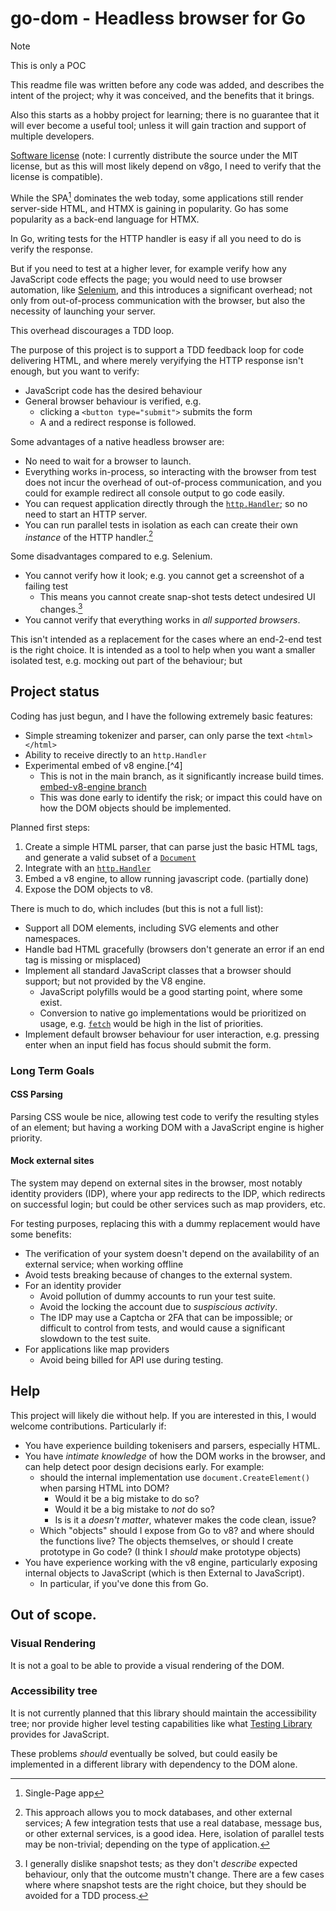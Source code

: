 # go-dom - Headless browser for Go

> [!NOTE] 
>
> This is only a POC
>
> This readme file was written before any code was added, and describes the
> intent of the project; why it was conceived, and the benefits that it brings.
>
> Also this starts as a hobby project for learning; there is no guarantee that
> it will ever become a useful tool; unless it will gain traction and support of
> multiple developers.

[Software license](./LICENSE.txt) (note: I currently distribute the source under
the MIT license, but as this will most likely depend on v8go, I need to verify
that the license is compatible).

While the SPA[^1] dominates the web today, some applications still render
server-side HTML, and HTMX is gaining in popularity. Go has some popularity as a
back-end language for HTMX.

In Go, writing tests for the HTTP handler is easy if all you need to do is
verify the response.

But if you need to test at a higher lever, for example verify how any JavaScript
code effects the page; you would need to use browser automation, like
[Selenium](https://www.selenium.dev/), and this introduces a significant 
overhead; not only from out-of-process communication with the browser, but also
the necessity of launching your server.

This overhead discourages a TDD loop.

The purpose of this project is to support a TDD feedback loop for code
delivering HTML, and where merely veryifying the HTTP response isn't enough, but
you want to verify:

- JavaScript code has the desired behaviour
- General browser behaviour is verified, e.g. 
  - clicking a `<button type="submit">` submits the form
  - A and a redirect response is followed.

Some advantages of a native headless browser are:

- No need to wait for a browser to launch.
- Everything works in-process, so interacting with the browser from test does
  not incur the overhead of out-of-process communication, and you could for
  example redirect all console output to go code easily.
- You can request application directly through the 
  [`http.Handler`](https://pkg.go.dev/net/http#Handler); so no need to start an
  HTTP server.
- You can run parallel tests in isolation as each can create their own _instance_
  of the HTTP handler.[^2]

Some disadvantages compared to e.g. Selenium.

- You cannot verify how it look; e.g. you cannot get a screenshot of a failing test
  - This means you cannot create snap-shot tests detect undesired UI changes.[^3]
- You cannot verify that everything works in _all supported browsers_.

This isn't intended as a replacement for the cases where an end-2-end test is
the right choice. It is intended as a tool to help when you want a smaller
isolated test, e.g. mocking out part of the behaviour; but 

## Project status

Coding has just begun, and I have the following extremely basic features:

- Simple streaming tokenizer and parser, can only parse the text `<html></html>`
- Ability to receive directly to an `http.Handler`
- Experimental embed of v8 engine.[^4]
  - This is not in the main branch, as it significantly increase build times.
    [embed-v8-engine branch](https://github.com/stroiman/go-dom/tree/embed-v8-engine)
  - This was done early to identify the risk; or impact this could have on how
    the DOM objects should be implemented.

Planned first steps:

1. Create a simple HTML parser, that can parse just the basic HTML tags, and
   generate a valid subset of a [`Document`](https://developer.mozilla.org/en-US/docs/Web/API/Document)
2. Integrate with an [`http.Handler`](https://pkg.go.dev/net/http#Handler)
3. Embed a v8 engine, to allow running javascript code. (partially done)
4. Expose the DOM objects to v8.

There is much to do, which includes (but this is not a full list):

- Support all DOM elements, including SVG elements and other namespaces.
- Handle bad HTML gracefully (browsers don't generate an error if an end tag is
  missing or misplaced)
- Implement all standard JavaScript classes that a browser should support; but
  not provided by the V8 engine.
  - JavaScript polyfills would be a good starting point, where some exist.
  - Conversion to native go implementations would be prioritized on usage, e.g.
    [`fetch`](https://developer.mozilla.org/en-US/docs/Web/API/Fetch_API) 
    would be high in the list of priorities.
- Implement default browser behaviour for user interaction, e.g. pressing 
  <key>enter</key> when an input field has focus should submit the form.

### Long Term Goals

#### CSS Parsing

Parsing CSS woule be nice, allowing test code to verify the resulting styles of
an element; but having a working DOM with a JavaScript engine is higher
priority.


#### Mock external sites

The system may depend on external sites in the browser, most notably identity
providers (IDP), where your app redirects to the IDP, which redirects on
successful login; but could be other services such as map providers, etc.

For testing purposes, replacing this with a dummy replacement would have some
benefits:

- The verification of your system doesn't depend on the availability of an
  external service; when working offline
- Avoid tests breaking because of changes to the external system.
- For an identity provider
  - Avoid pollution of dummy accounts to run your test suite.
  - Avoid the locking the account due to _suspiscious activity_.
  - The IDP may use a Captcha or 2FA that can be impossible; or difficult to
    control from tests, and would cause a significant slowdown to the test
    suite.
- For applications like map providers
  - Avoid being billed for API use during testing.

## Help

This project will likely die without help. If you are interested in this, I
would welcome contributions. Particularly if:

- You have experience building tokenisers and parsers, especially HTML.
- You have _intimate knowledge_ of how the DOM works in the browser, and can 
  help detect poor design decisions early. For example:
  - should the internal implementation use `document.CreateElement()`
    when parsing HTML into DOM? 
    - Would it be a big mistake to do so? 
    - Would it be a big mistake to _not_ do so? 
    - Is is it a _doesn't matter_, whatever makes the code clean, issue?
  - Which "objects" should I expose from Go to v8? and where should the
    functions live? The objects themselves, or should I create prototype
    in Go code? (I think I _should_ make prototype objects)
- You have experience working with the v8 engine, particularly exposing internal
  objects to JavaScript (which is then External to JavaScript).
  - In particular, if you've done this from Go.


## Out of scope.

### Visual Rendering

It is not a goal to be able to provide a visual rendering of the DOM.

### Accessibility tree

It is not currently planned that this library should maintain the accessibility
tree; nor provide higher level testing capabilities like what
[Testing Library](https://testing-library.com) provides for JavaScript.

These problems _should_ eventually be solved, but could easily be implemented in
a different library with dependency to the DOM alone.

[^1]: Single-Page app
[^2]: This approach allows you to mock databases, and other external services;
A few integration tests that use a real database, message bus, or other external
services, is a good idea. Here, isolation of parallel tests may be
non-trivial; depending on the type of application.
[^3]: I generally dislike snapshot tests; as they don't _describe_ expected
behaviour, only that the outcome mustn't change. There are a few cases where
where snapshot tests are the right choice, but they should be avoided for a TDD
process.
[^3]: The engine is based on the v8go project by originally by @rogchap, later
kept up-to-date by @tommie. The project is missing some features in dealing with
external objects; which I work on adding in my own fork.
